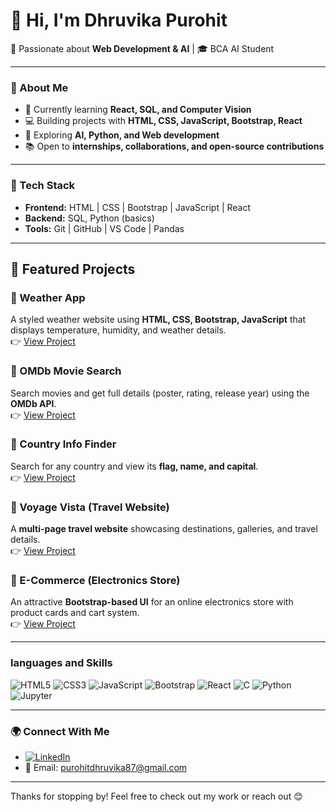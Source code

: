 # 👋 Hi, I'm Dhruvika Purohit  

🚀 Passionate about **Web Development & AI** | 🎓 BCA AI Student  

---

### 🌟 About Me
- 🎯 Currently learning **React, SQL, and Computer Vision**  
- 💻 Building projects with **HTML, CSS, JavaScript, Bootstrap, React**  
- 🧠 Exploring **AI, Python, and Web development**  
- 📚 Open to **internships, collaborations, and open-source contributions**  

---

### 🔧 Tech Stack
- **Frontend:** HTML | CSS | Bootstrap | JavaScript | React  
- **Backend:** SQL, Python (basics)  
- **Tools:** Git | GitHub | VS Code | Pandas  

---

## 🚀 Featured Projects  

### 🔹 Weather App  
A styled weather website using **HTML, CSS, Bootstrap, JavaScript** that displays temperature, humidity, and weather details.  
👉 [View Project](https://github.com/PurohitDhruvika007/DP-Javascript/tree/main/API/exam/wheather)

### 🔹 OMDb Movie Search  
Search movies and get full details (poster, rating, release year) using the **OMDb API**.  
👉 [View Project](https://github.com/PurohitDhruvika007/DP-Javascript/tree/main/API/day2/OMDB)

### 🔹 Country Info Finder  
Search for any country and view its **flag, name, and capital**.  
👉 [View Project](https://github.com/PurohitDhruvika007/DP-Javascript/tree/main/javascript_main_exam)

### 🔹 Voyage Vista (Travel Website)  
A **multi-page travel website** showcasing destinations, galleries, and travel details.  
👉 [View Project](https://github.com/PurohitDhruvika007/React_JS/tree/main/travel-project)

### 🔹 E-Commerce (Electronics Store)  
An attractive **Bootstrap-based UI** for an online electronics store with product cards and cart system.  
👉 [View Project](https://github.com/PurohitDhruvika007/DP-Javascript/tree/main/DOM/electronic_website)

---


### languages and Skills

![HTML5](https://img.shields.io/badge/HTML5-E34F26?style=for-the-badge&logo=html5&logoColor=white)
![CSS3](https://img.shields.io/badge/CSS3-1572B6?style=for-the-badge&logo=css3&logoColor=white)
![JavaScript](https://img.shields.io/badge/JavaScript-F7DF1E?style=for-the-badge&logo=javascript&logoColor=black)
![Bootstrap](https://img.shields.io/badge/Bootstrap-563D7C?style=for-the-badge&logo=bootstrap&logoColor=white)
![React](https://img.shields.io/badge/React-20232A?style=for-the-badge&logo=react&logoColor=61DAFB)
![C](https://img.shields.io/badge/C-00599C?style=for-the-badge&logo=c&logoColor=white)
![Python](https://img.shields.io/badge/Python-3776AB?style=for-the-badge&logo=python&logoColor=white)
![Jupyter](https://img.shields.io/badge/Jupyter-F37626?style=for-the-badge&logo=jupyter&logoColor=white) 


---

### 🌍 Connect With Me
- [![LinkedIn](https://img.shields.io/badge/LinkedIn-Connect-blue?style=for-the-badge&logo=linkedin)](https://www.linkedin.com/in/dhruvika-purohit-09b69a363/)
- 📧 Email: purohitdhruvika87@gmail.com  

---

 Thanks for stopping by! Feel free to check out my work or reach out 😊 
